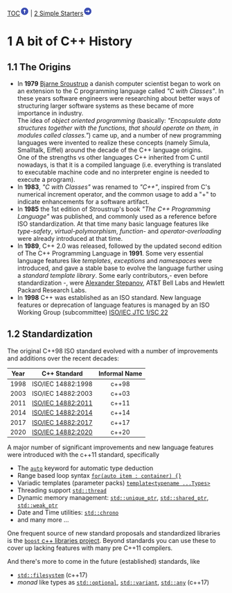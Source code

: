 [TOC](./TOC)![^](./circled-up.png) | [2 Simple Starters](./2_SimpleStarters)![->](./circled-right.png)

# 1 A bit of C++ History

<a name="1_1"/>

## 1.1 The Origins

 - In **1979** [Bjarne Sroustrup](http://stroustrup.com/) a danish computer scientist began to work on an extension to the C programming language called _"C with Classes"_. In these years software engineers were researching about better ways of structuring larger software systems as these became of more importance in industry.  
The idea of _object oriented programming_ (basically: _"Encapsulate data structures together with the functions, that should operate on them, in modules called classes."_) came up, and a number of new programming languages were invented to realize these concepts (namely Simula, Smalltalk, Eiffel) around the decade of the C++ language origins.  
One of the strengths vs other languages C++ inherited from C until nowadays, is that it is a compiled language (i.e. everything is translated to executable machine code and no interpreter engine is needed to execute a program).
 - In **1983**, _"C with Classes"_ was renamed to _"C++"_, inspired from C's numerical increment operator, and the common usage to add a "+" to indicate enhancements for a software artifact.
 - In **1985** the 1st edition of Stroustrup's book _"The C++ Programming Language"_ was published, and commonly used as a reference before ISO standardization. At that time many basic language features like _type-safety_, _virtual-polymorphism_, _function-_ and _operator-overloading_ were already introduced at that time.
 - In **1989**, C++ 2.0 was released, followed by the updated second edition of The C++ Programming Language in **1991**. Some very essential language features like _templates_, _exceptions_ and _namespaces_ were introduced, and gave a stable base to evolve the language further using a _standard template library_. Some early contributors,- even before standardization -, were [Alexander Stepanov](https://en.wikipedia.org/wiki/Alexander_Stepanov), AT&T Bell Labs and Hewlett Packard Research Labs.
 - In **1998** C++ was established as an ISO standard. New language features or deprecation of language features is managed by an ISO Working Group (subcommittee) [ISO/IEC JTC 1/SC 22](https://en.wikipedia.org/wiki/ISO/IEC_JTC_1/SC_22)
 
<a name="1_2"/>

## 1.2 Standardization 

The original C++98 ISO standard evolved with a number of improvements and additions over the recent decades:

| Year | C++ Standard       | Informal Name |
|------|--------------------|:-------------:|
| 1998 | ISO/IEC 14882:1998 | c++98         |
| 2003 | ISO/IEC 14882:2003 | c++03         |
| 2011 | [ISO/IEC 14882:2011](http://www.open-std.org/jtc1/sc22/wg21/docs/papers/2012/n3337.pdf) | c++11         |
| 2014 | [ISO/IEC 14882:2014](https://github.com/cplusplus/draft/blob/master/papers/n4140.pdf?raw=true) | c++14         |
| 2017 | [ISO/IEC 14882:2017](http://www.open-std.org/jtc1/sc22/wg21/docs/papers/2017/n4659.pdf) | c++17         |
| 2020 | [ISO/IEC 14882:2020](http://www.open-std.org/jtc1/sc22/wg21/docs/papers/2017/n4713.pdf) | c++20         |

A major number of significant improvements and new language features were introduced with the c++11 standard, specifically

 - The [`auto`](http://en.cppreference.com/w/cpp/language/auto) keyword for automatic type deduction
 - Range based loop syntax [`for(auto item : container) {}`](http://en.cppreference.com/w/cpp/language/range-for)
 - Variadic templates (parameter packs) [`template<typename ...Types>`](http://en.cppreference.com/w/cpp/language/parameter_pack)
 - Threading support [`std::thread`](http://en.cppreference.com/w/cpp/memory/weak_ptr)
 - Dynamic memory management: [`std::unique_ptr`](http://en.cppreference.com/w/cpp/memory/unique_ptr), [`std::shared_ptr`](http://en.cppreference.com/w/cpp/memory/shared_ptr), [`std::weak_ptr`]()
 - Date and Time utilities: [`std::chrono`](http://en.cppreference.com/w/cpp/chrono)
 - and many more ...
 
 One frequent source of new standard proposals and standardized libraries is the [`boost` c++ libraries project](http://www.boost.org/). Beyond standards you can use these to cover up lacking features with many pre C++11 compilers.
 
 And there's more to come in the future (established) standards, like 
 
  - [`std::filesystem`](http://en.cppreference.com/w/cpp/filesystem) (c++17)
  - _monad_ like types as [`std::optional`](http://en.cppreference.com/w/cpp/utility/optional), [`std::variant`](http://en.cppreference.com/w/cpp/utility/variant), [`std::any`](http://en.cppreference.com/w/cpp/utility/any) (c++17)

